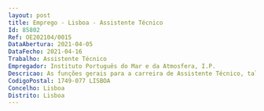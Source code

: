 ```yaml
--- 
layout: post
title: Emprego - Lisboa - Assistente Técnico
Id: 85802
Ref: OE202104/0015
DataAbertura: 2021-04-05
DataFecho: 2021-04-16
Trabalho: Assistente Técnico
Empregador: Instituto Português do Mar e da Atmosfera, I.P.
Descricao: As funções gerais para a carreira de Assistente Técnico, tal como definidas na LTFP, aprovada em anexo à Lei n.º 35 2014, de 20 de junho, e de acordo com o estabelecido na alínea b) do n.º 1 do artigo 88.º da referida lei.
CodigoPostal: 1749-077 LISBOA
Concelho: Lisboa
Distrito: Lisboa
--- 
```

